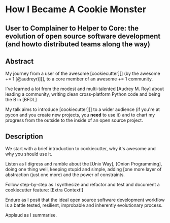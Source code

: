 # How I Became A Cookie Monster

## User to Complainer to Helper to Core: the evolution of open source software development (and howto distributed teams along the way)

## Abstract
My journey from a user of the awesome [cookiecutter][] (by the awesome += 1 [@audreyr)][], to a core member of an awesome += 1 community.

I've learned a lot from the modest and multi-talented [Audrey M. Roy] about leading a community, writing clean cross-platform Python code and being the B in [BFDL]

My talk aims to introduce [cookiecutter][] to a wider audience (if you're at pycon and you create new projects, you **need** to use it) and to chart my progress from the outside to the inside of an open source project.
  
## Description
We start with a brief introduction to cookiecutter, why it's awesome and why you should use it.

Listen as I digress and ramble about the [Unix Way], [Onion Programming], doing one thing well, keeping stupid and simple, adding [one more layer of abstraction (just one more) and the power of constraints.

Follow step-by-step as I synthesize and refactor and test and document a cookiecutter feature: [Extra Context!]

Endure as I posit that the ideal open source software development workflow is a battle tested, resilient, improbable and
inherently evolutionary process.

Applaud as I summarise.

